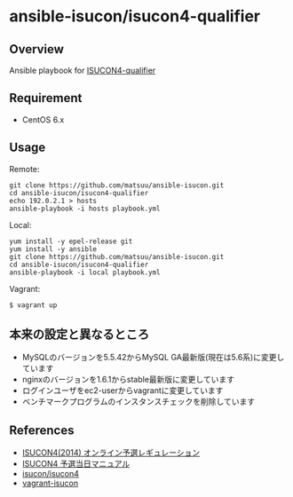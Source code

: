 # ansible-isucon/isucon4-qualifier

## Overview

Ansible playbook for [ISUCON4-qualifier](http://isucon.net/archives/41252218.html)

## Requirement

- CentOS 6.x

## Usage

Remote:
```
git clone https://github.com/matsuu/ansible-isucon.git
cd ansible-isucon/isucon4-qualifier
echo 192.0.2.1 > hosts
ansible-playbook -i hosts playbook.yml
```

Local:
```
yum install -y epel-release git
yum install -y ansible
git clone https://github.com/matsuu/ansible-isucon.git
cd ansible-isucon/isucon4-qualifier
ansible-playbook -i local playbook.yml
```

Vagrant:
```
$ vagrant up
```

## 本来の設定と異なるところ

- MySQLのバージョンを5.5.42からMySQL GA最新版(現在は5.6系)に変更しています
- nginxのバージョンを1.6.1からstable最新版に変更しています
- ログインユーザをec2-userからvagrantに変更しています
- ベンチマークプログラムのインスタンスチェックを削除しています

## References

- [ISUCON4(2014) オンライン予選レギュレーション](http://isucon.net/archives/39979344.html)
- [ISUCON4 予選当日マニュアル](https://gist.github.com/mirakui/e394ed543415852d34a6)
- [isucon/isucon4](https://github.com/isucon/isucon4)
- [vagrant-isucon](https://github.com/matsuu/vagrant-isucon)
